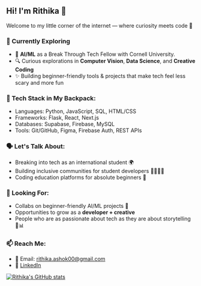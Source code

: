 ## Hi! I'm Rithika 👋

<!--
**rashok1/rashok1** is a ✨ _special_ ✨ repository because its `README.md` (this file) appears on your GitHub profile.-->

Welcome to my little corner of the internet — where curiosity meets code 🌱

### 🚀 Currently Exploring
- 🤖 **AI/ML** as a Break Through Tech Fellow with Cornell University.
- 🔍 Curious explorations in **Computer Vision**, **Data Science**, and **Creative Coding**
- ✨ Building beginner-friendly tools & projects that make tech feel less scary and more fun

 ### 🧰 Tech Stack in My Backpack:
- Languages: Python, JavaScript, SQL, HTML/CSS  
- Frameworks: Flask, React, Next.js  
- Databases: Supabase, Firebase, MySQL  
- Tools: Git/GitHub, Figma, Firebase Auth, REST APIs

### 🗣️ Let's Talk About:
- Breaking into tech as an international student 🌍  
- Building inclusive communities for student developers 👩‍💻🧑‍💻  
- Coding education platforms for absolute beginners 🚀  

### 👀 Looking For:
- Collabs on beginner-friendly AI/ML projects 🧠  
- Opportunities to grow as a **developer + creative**  
- People who are as passionate about tech as they are about storytelling 🎨📊

### 📫 Reach Me:
- 📨 Email: rithika.ashok00@gmail.com  
- 💼 [LinkedIn](www.linkedin.com/in/rithikaashok)  

[![Rithika's GitHub stats](https://github-readme-stats.vercel.app/api?username=rashok1)](https://github.com/rashok1/github-readme-stats)
